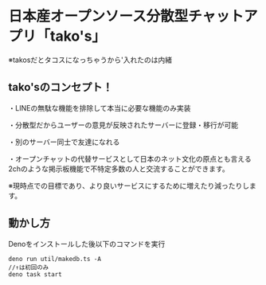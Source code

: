 # 日本産オープンソース分散型チャットアプリ「tako's」
※takosだとタコスになっちゃうから'入れたのは内緒
## tako'sのコンセプト！
・LINEの無駄な機能を排除して本当に必要な機能のみ実装

・分散型だからユーザーの意見が反映されたサーバーに登録・移行が可能

・別のサーバー同士で友達になれる

・オープンチャットの代替サービスとして日本のネット文化の原点とも言える2chのような掲示板機能で不特定多数の人と交流することができます。

※現時点での目標であり、より良いサービスにするために増えたり減ったりします。

## 動かし方

Denoをインストールした後以下のコマンドを実行
```
deno run util/makedb.ts -A
//↑は初回のみ
deno task start
```

